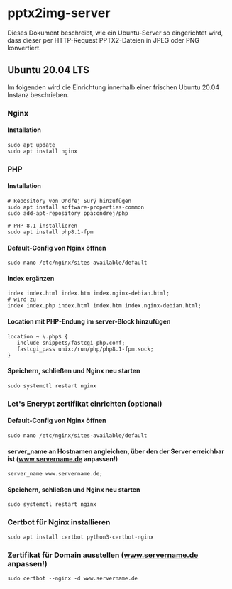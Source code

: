 # pptx2img-server
Dieses Dokument beschreibt, wie ein Ubuntu-Server so eingerichtet wird, dass dieser per HTTP-Request PPTX2-Dateien in JPEG oder PNG konvertiert.

## Ubuntu 20.04 LTS
Im folgenden wird die Einrichtung innerhalb einer frischen Ubuntu 20.04 Instanz beschrieben.

### Nginx
#### Installation
```
sudo apt update
sudo apt install nginx
```

### PHP
#### Installation
```
# Repository von Ondřej Surý hinzufügen
sudo apt install software-properties-common
sudo add-apt-repository ppa:ondrej/php

# PHP 8.1 installieren
sudo apt install php8.1-fpm
```

#### Default-Config von Nginx öffnen
```
sudo nano /etc/nginx/sites-available/default
```

#### Index ergänzen
```
index index.html index.htm index.nginx-debian.html;
# wird zu 
index index.php index.html index.htm index.nginx-debian.html;
```

#### Location mit PHP-Endung im server-Block hinzufügen
```
location ~ \.php$ {
   include snippets/fastcgi-php.conf;
   fastcgi_pass unix:/run/php/php8.1-fpm.sock;
}
```

#### Speichern, schließen und Nginx neu starten
```
sudo systemctl restart nginx
```


### Let's Encrypt zertifikat einrichten (optional)

#### Default-Config von Nginx öffnen
```
sudo nano /etc/nginx/sites-available/default
```

#### server_name an Hostnamen angleichen, über den der Server erreichbar ist (www.servername.de anpassen!)
```
server_name www.servername.de;
```

#### Speichern, schließen und Nginx neu starten
```
sudo systemctl restart nginx
```

### Certbot für Nginx installieren
```
sudo apt install certbot python3-certbot-nginx
```

### Zertifikat für Domain ausstellen (www.servername.de anpassen!)
```
sudo certbot --nginx -d www.servername.de
```
